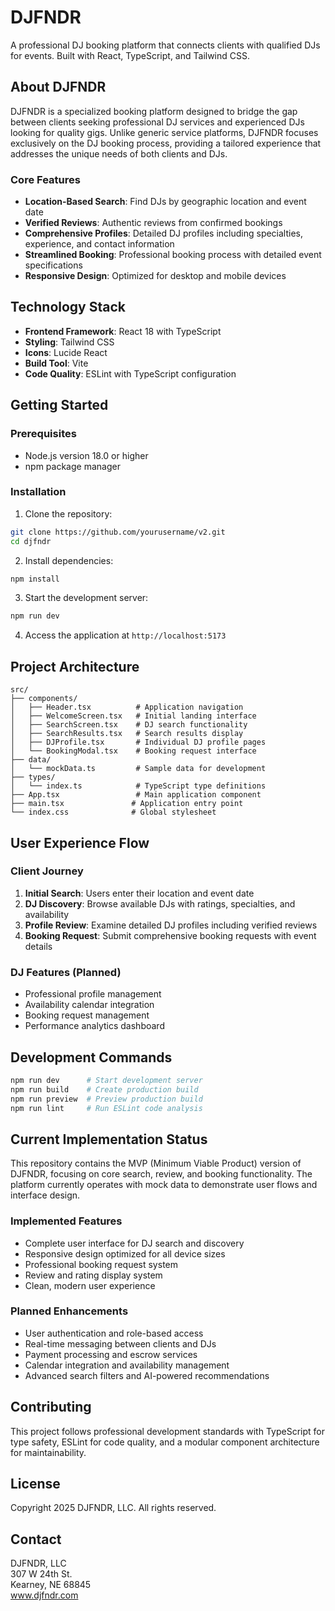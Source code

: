 # DJFNDR

A professional DJ booking platform that connects clients with qualified DJs for events. Built with React, TypeScript, and Tailwind CSS.

## About DJFNDR

DJFNDR is a specialized booking platform designed to bridge the gap between clients seeking professional DJ services and experienced DJs looking for quality gigs. Unlike generic service platforms, DJFNDR focuses exclusively on the DJ booking process, providing a tailored experience that addresses the unique needs of both clients and DJs.

### Core Features

- **Location-Based Search**: Find DJs by geographic location and event date
- **Verified Reviews**: Authentic reviews from confirmed bookings
- **Comprehensive Profiles**: Detailed DJ profiles including specialties, experience, and contact information
- **Streamlined Booking**: Professional booking process with detailed event specifications
- **Responsive Design**: Optimized for desktop and mobile devices

## Technology Stack

- **Frontend Framework**: React 18 with TypeScript
- **Styling**: Tailwind CSS
- **Icons**: Lucide React
- **Build Tool**: Vite
- **Code Quality**: ESLint with TypeScript configuration

## Getting Started

### Prerequisites

- Node.js version 18.0 or higher
- npm package manager

### Installation

1. Clone the repository:
```bash
git clone https://github.com/yourusername/v2.git
cd djfndr
```

2. Install dependencies:
```bash
npm install
```

3. Start the development server:
```bash
npm run dev
```

4. Access the application at `http://localhost:5173`

## Project Architecture

```
src/
├── components/
│   ├── Header.tsx          # Application navigation
│   ├── WelcomeScreen.tsx   # Initial landing interface
│   ├── SearchScreen.tsx    # DJ search functionality
│   ├── SearchResults.tsx   # Search results display
│   ├── DJProfile.tsx       # Individual DJ profile pages
│   └── BookingModal.tsx    # Booking request interface
├── data/
│   └── mockData.ts         # Sample data for development
├── types/
│   └── index.ts            # TypeScript type definitions
├── App.tsx                 # Main application component
├── main.tsx               # Application entry point
└── index.css              # Global stylesheet
```

## User Experience Flow

### Client Journey
1. **Initial Search**: Users enter their location and event date
2. **DJ Discovery**: Browse available DJs with ratings, specialties, and availability
3. **Profile Review**: Examine detailed DJ profiles including verified reviews
4. **Booking Request**: Submit comprehensive booking requests with event details

### DJ Features (Planned)
- Professional profile management
- Availability calendar integration
- Booking request management
- Performance analytics dashboard

## Development Commands

```bash
npm run dev      # Start development server
npm run build    # Create production build
npm run preview  # Preview production build
npm run lint     # Run ESLint code analysis
```

## Current Implementation Status

This repository contains the MVP (Minimum Viable Product) version of DJFNDR, focusing on core search, review, and booking functionality. The platform currently operates with mock data to demonstrate user flows and interface design.

### Implemented Features
- Complete user interface for DJ search and discovery
- Responsive design optimized for all device sizes
- Professional booking request system
- Review and rating display system
- Clean, modern user experience

### Planned Enhancements
- User authentication and role-based access
- Real-time messaging between clients and DJs
- Payment processing and escrow services
- Calendar integration and availability management
- Advanced search filters and AI-powered recommendations

## Contributing

This project follows professional development standards with TypeScript for type safety, ESLint for code quality, and a modular component architecture for maintainability.

## License

Copyright 2025 DJFNDR, LLC. All rights reserved.

## Contact

DJFNDR, LLC  
307 W 24th St.  
Kearney, NE 68845  
www.djfndr.com

